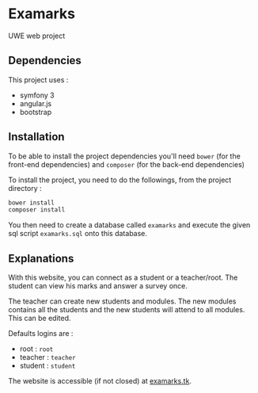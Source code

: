# Examarks

UWE web project


Dependencies
------
This project uses :
 - symfony 3
 - angular.js
 - bootstrap


Installation
------------
To be able to install the project dependencies you'll need `bower` (for the front-end dependencies) and `composer` (for the back-end dependencies)

To install the project, you need to do the followings, from the project directory :

```bash
bower install
composer install
```

You then need to create a database called `examarks` and execute the given sql script `examarks.sql` onto this database.


Explanations
----
With this website, you can connect as a student or a teacher/root.
The student can view his marks and answer a survey once.

The teacher can create new students and modules. The new modules contains all the students
and the new students will attend to all modules. This can be edited.

Defaults logins are :
- root : `root`
- teacher : `teacher`
- student : `student`

The website is accessible (if not closed) at [examarks.tk](http://examarks.tk).

